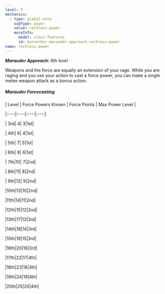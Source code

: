 ```yaml
---
level: 6
mechanics:
  - type: global-note
    subType: power
    value: reckless-power
    moreInfo:
      model: class-features
      id: berserker.marauder-approach.reckless-power
name: reckless-power
---
```

_**Marauder Approach:** 6th level_
Weapons and the force are equally an extension of your rage. While you are raging and you use your action to cast a force power, you can make a single melee weapon attack as a bonus action.
##### Marauder Forcecasting
| Level | Force Powers Known | Force Points | Max Power Level |
|:---:|:---:|:---:|:---:|
| 3rd| 4| 3|1st|
| 4th| 6| 4|1st|
| 5th| 7| 5|1st|
| 6th| 8| 6|1st|
| 7th|10| 7|2nd|
| 8th|11| 8|2nd|
| 9th|12| 9|2nd|
|10th|13|10|2nd|
|11th|14|11|2nd|
|12th|15|12|2nd|
|13th|17|13|3rd|
|14th|18|14|3rd|
|15th|19|15|3rd|
|16th|20|16|3rd|
|17th|22|17|4th|
|18th|23|18|4th|
|19th|24|19|4th|
|20th|25|20|4th|